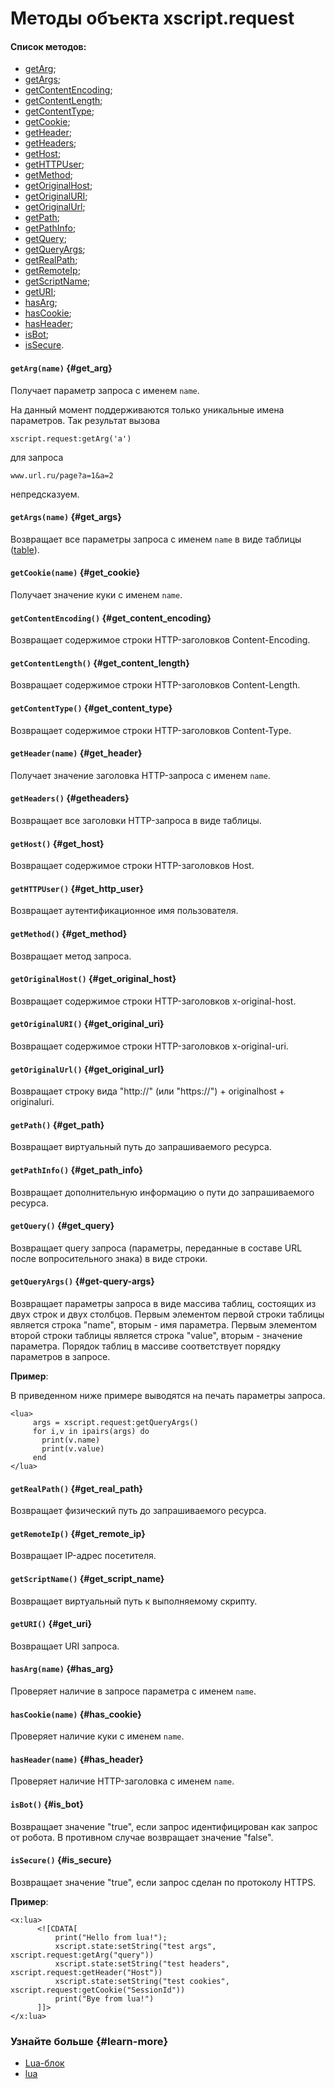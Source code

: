 # Методы объекта xscript.request

#### Список методов:

- [getArg](block-lua-request-methods.md#get_arg);
- [getArgs](block-lua-request-methods.md#get_args);
- [getContentEncoding](block-lua-request-methods.md#get_content_encoding);
- [getContentLength](block-lua-request-methods.md#get_content_length);
- [getContentType](block-lua-request-methods.md#get_content_type);
- [getCookie](block-lua-request-methods.md#get_cookie);
- [getHeader](block-lua-request-methods.md#get_header);
- [getHeaders](block-lua-request-methods.md#getheaders);
- [getHost](block-lua-request-methods.md#get_host);
- [getHTTPUser](block-lua-request-methods.md#get_http_user);
- [getMethod](block-lua-request-methods.md#get_method);
- [getOriginalHost](block-lua-request-methods.md#get_original_host);
- [getOriginalURI](block-lua-request-methods.md#get_original_uri);
- [getOriginalUrl](block-lua-request-methods.md#get_original_url);
- [getPath](block-lua-request-methods.md#get_path);
- [getPathInfo](block-lua-request-methods.md#get_path_info);
- [getQuery](block-lua-request-methods.md#get_query);
- [getQueryArgs](block-lua-request-methods.md#get-query-args);
- [getRealPath](block-lua-request-methods.md#get_real_path);
- [getRemoteIp](block-lua-request-methods.md#get_remote_ip);
- [getScriptName](block-lua-request-methods.md#get_script_name);
- [getURI](block-lua-request-methods.md#get_uri);
- [hasArg](block-lua-request-methods.md#has_arg);
- [hasCookie](block-lua-request-methods.md#has_cookie);
- [hasHeader](block-lua-request-methods.md#has_header);
- [isBot](block-lua-request-methods.md#is_bot);
- [isSecure](block-lua-request-methods.md#is_secure).

#### `getArg(name)` {#get_arg}

Получает параметр запроса с именем `name`.

На данный момент поддерживаются только уникальные имена параметров. Так результат вызова

```
xscript.request:getArg('a')
```

для запроса

```
www.url.ru/page?a=1&a=2
```

непредсказуем.

#### `getArgs(name)` {#get_args}

Возвращает все параметры запроса с именем `name` в виде таблицы ([table](http://www.lua.org/pil/2.5.md)).

#### `getCookie(name)` {#get_cookie}

Получает значение куки с именем `name`.

#### `getContentEncoding()` {#get_content_encoding}

Возвращает содержимое строки HTTP-заголовков Content-Encoding.

#### `getContentLength()` {#get_content_length}

Возвращает содержимое строки HTTP-заголовков Content-Length.

#### `getContentType()` {#get_content_type}

Возвращает содержимое строки HTTP-заголовков Content-Type.

#### `getHeader(name)` {#get_header}

Получает значение заголовка HTTP-запроса с именем `name`.

#### `getHeaders()` {#getheaders}

Возвращает все заголовки HTTP-запроса в виде таблицы.

#### `getHost()` {#get_host}

Возвращает содержимое строки HTTP-заголовков Host.

#### `getHTTPUser()` {#get_http_user}

Возвращает аутентификационное имя пользователя.

#### `getMethod()` {#get_method}

Возвращает метод запроса.

#### `getOriginalHost()` {#get_original_host}

Возвращает содержимое строки HTTP-заголовков x-original-host.

#### `getOriginalURI()` {#get_original_uri}

Возвращает содержимое строки HTTP-заголовков x-original-uri.

#### `getOriginalUrl()` {#get_original_url}

Возвращает строку вида "http://" (или "https://") + originalhost + originaluri.

#### `getPath()` {#get_path}

Возвращает виртуальный путь до запрашиваемого ресурса.

#### `getPathInfo()` {#get_path_info}

Возвращает дополнительную информацию о пути до запрашиваемого ресурса.

#### `getQuery()` {#get_query}

Возвращает query запроса (параметры, переданные в составе URL после вопросительного знака) в виде строки.

#### `getQueryArgs()` {#get-query-args}

Возвращает параметры запроса в виде массива таблиц, состоящих из двух строк и двух столбцов. Первым элементом первой строки таблицы является строка "name", вторым - имя параметра. Первым элементом второй строки таблицы является строка "value", вторым - значение параметра. Порядок таблиц в массиве соответствует порядку параметров в запросе.

**Пример**:

В приведенном ниже примере выводятся на печать параметры запроса.

```
<lua>
     args = xscript.request:getQueryArgs()
     for i,v in ipairs(args) do
       print(v.name)
       print(v.value)
     end
</lua>
```

#### `getRealPath()` {#get_real_path}

Возвращает физический путь до запрашиваемого ресурса.

#### `getRemoteIp()` {#get_remote_ip}

Возвращает IP-адрес посетителя.

#### `getScriptName()` {#get_script_name}

Возвращает виртуальный путь к выполняемому скрипту.

#### `getURI()` {#get_uri}

Возвращает URI запроса.

#### `hasArg(name)` {#has_arg}

Проверяет наличие в запросе параметра с именем `name`.

#### `hasCookie(name)` {#has_cookie}

Проверяет наличие куки с именем `name`.

#### `hasHeader(name)` {#has_header}

Проверяет наличие HTTP-заголовка с именем `name`.

#### `isBot()` {#is_bot}

Возвращает значение "true", если запрос идентифицирован как запрос от робота. В противном случае возвращает значение "false".

#### `isSecure()` {#is_secure}

Возвращает значение "true", если запрос сделан по протоколу HTTPS.

**Пример**:

```
<x:lua>
      <![CDATA[
          print("Hello from lua!");
          xscript.state:setString("test args", xscript.request:getArg("query"))
          xscript.state:setString("test headers", xscript.request:getHeader("Host"))
          xscript.state:setString("test cookies", xscript.request:getCookie("SessionId"))
          print("Bye from lua!")
      ]]>
</x:lua>
```

### Узнайте больше {#learn-more}
* [Lua-блок](../concepts/block-lua-ov.md)
* [lua](../reference/lua.md)

